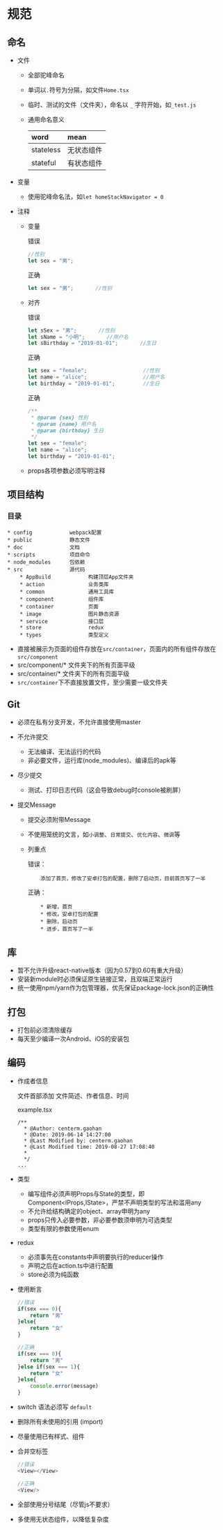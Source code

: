 <!--
 * @Description: In User Settings Edit
 * @Author: Gaohan
 * @Date: 2019-09-29 09:23:59
 * @LastEditTime: 2019-09-29 11:47:48
 * @LastEditors: Please set LastEditors
 -->
# 规范

## 命名
* 文件
    * 全部驼峰命名
    * 单词以```.```符号为分隔，如文件```Home.tsx```
    * 临时、测试的文件（文件夹），命名以 ```_``` 字符开始，如```_test.js```
    * 通用命名意义
        
        |word|mean|
        |:----|:----|
        |stateless|无状态组件|
        |stateful|有状态组件|
        
    
* 变量
    * 使用驼峰命名法，如```let homeStackNavigator = 0```

* 注释
    * 变量
    
        错误
        ``` javascript
        //性别
        let sex = "男";       
        ```
        正确
         ``` javascript
        let sex = "男";       //性别
        ```
        
    * 对齐
    
        错误
        ``` javascript
        let sSex = "男";       //性别
        let sName = "小明";       //用户名
        let sBirthday = "2019-01-01";       //生日
        ```

        正确

        ``` javascript
        let sex = "female";                  //性别
        let name = "alice";                  //用户名
        let birthday = "2019-01-01";         //生日
        ```

        正确
        
        ```javascript
        /**
         * @param {sex} 性别
         * @param {name} 用户名
         * @param {birthday} 生日
         */
        let sex = "female";
        let name = "alice";
        let birthday = "2019-01-01";
        ```

     * props各项参数必须写明注释

## 项目结构

### 目录
    * config            webpack配置
    * public            静态文件
    * doc               文档
    * scripts           项目命令
    * node_modules      包依赖
    * src               源代码
        * AppBuild            构建顶层App文件夹
        * action              业务类库
        * common              通用工具库
        * component           组件库
        * container           页面
        * image               图片静态资源
        * service             接口层
        * store               redux
        * types               类型定义

* 直接被展示为页面的组件存放在`src/container`，页面内的所有组件存放在`src/component`
* src/component/* 文件夹下的所有页面平级
* src/container/* 文件夹下的所有页面平级
* `src/container`下不直接放置文件，至少需要一级文件夹

## Git

* 必须在私有分支开发，不允许直接使用master

* 不允许提交
    * 无法编译、无法运行的代码
    * 非必要文件，运行库(node_modules)、编译后的apk等
    
* 尽少提交
    * 测试、打印日志代码（这会导致debug时console被刷屏）
    
* 提交Message
    * 提交必须附带Message
    * 不使用笼统的文言，如```小调整```、```日常提交```、```优化内容```、```微调```等
    * 列重点
    
        错误：
        ```
            添加了首页，修改了安卓打包的配置，删除了启动页，目前首页写了一半
        ```
        正确：
        ```
            * 新增，首页
            * 修改，安卓打包的配置
            * 删除，启动页
            * 进步，首页写了一半
        ```
      
## 库

* 暂不允许升级react-native版本（因为0.57到0.60有重大升级）
* 安装新module时必须保证原生链接正常，且双端正常运行
* 统一使用npm/yarn作为包管理器，优先保证package-lock.json的正确性
      
      
## 打包
* 打包前必须清除缓存
* 每天至少编译一次Android、iOS的安装包

## 编码
* 作成者信息

    文件首部添加 文件简述、作者信息、时间

    example.tsx
    ```
    /**
      * @Author: centerm.gaohan 
      * @Date: 2019-06-14 14:27:00 
      * @Last Modified by: centerm.gaohan
      * @Last Modified time: 2019-08-27 17:08:40
      * 
      */
    ...
    ```

* 类型
    * 编写组件必须声明Props与State的类型，即Component<IProps,IState>，严禁不声明类型的写法和滥用any
    * 不允许给结构确定的object、array申明为any
    * props只传入必要参数，非必要参数须申明为可选类型
    * 类型有限的参数使用enum

* redux

    * 必须事先在constants中声明要执行的reducer操作
    * 声明之后在action.ts中进行配置
    * store必须为纯函数

* 使用断言

    ```javascript
    //错误
    if(sex === 0){
        return "男"
    }else{
        return "女"
    }
    ```
    
    ```javascript
    //正确
    if(sex === 0){
        return "男"
    }else if(sex === 1){
        return "女"
    }else{
        console.error(message)
    }
    ```
* switch 语法必须写 ```default```
* 删除所有未使用的引用 (import)
* 尽量使用已有样式、组件
* 合并空标签
    ```typescript jsx
    //错误
    <View></View>
    ```
    ```typescript jsx
    //正确
    <View/>
    ```
* 全部使用分号结尾（尽管js不要求）
* 多使用无状态组件，以降低复杂度
    
